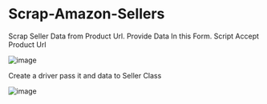 # Scrap-Amazon-Sellers

Scrap Seller Data from Product Url. Provide Data In this Form. Script Accept Product Url

![image](https://github.com/HammadRafique29/Scrap-Amazon-Seller/assets/112252001/26f300a1-f9be-435a-aa52-2a5f057231cd)

Create a driver pass it and data to Seller Class

![image](https://github.com/HammadRafique29/Scrap-Amazon-Seller/assets/112252001/0f1b891b-bd8d-4809-a9d5-0c113f222202)
